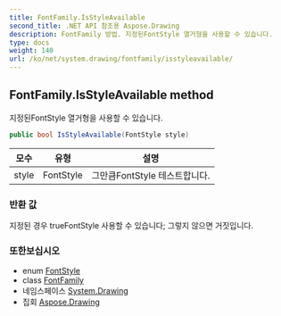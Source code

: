 ```yaml
---
title: FontFamily.IsStyleAvailable
second_title: .NET API 참조용 Aspose.Drawing
description: FontFamily 방법. 지정된FontStyle 열거형을 사용할 수 있습니다.
type: docs
weight: 140
url: /ko/net/system.drawing/fontfamily/isstyleavailable/
---
```

## FontFamily.IsStyleAvailable method

지정된FontStyle 열거형을 사용할 수 있습니다.

```csharp
public bool IsStyleAvailable(FontStyle style)
```

| 모수 | 유형 | 설명 |
| --- | --- | --- |
| style | FontStyle | 그만큼FontStyle 테스트합니다. |

### 반환 값

지정된 경우 trueFontStyle 사용할 수 있습니다; 그렇지 않으면 거짓입니다.

### 또한보십시오

* enum [FontStyle](../../fontstyle/)
* class [FontFamily](../)
* 네임스페이스 [System.Drawing](../../fontfamily/)
* 집회 [Aspose.Drawing](../../../)



